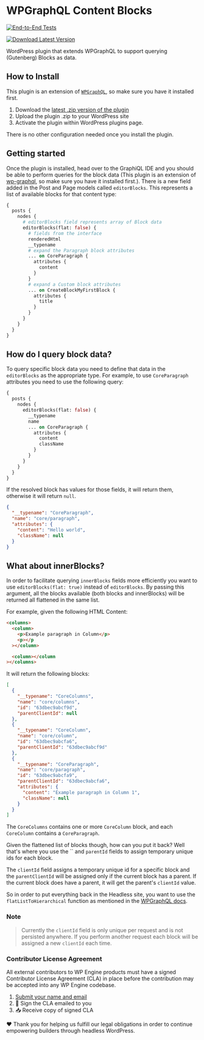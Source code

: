 # WPGraphQL Content Blocks

[![End-to-End Tests](https://github.com/wpengine/wp-graphql-content-blocks/actions/workflows/e2e-tests.yml/badge.svg)](https://github.com/wpengine/wp-graphql-content-blocks/actions/workflows/e2e-tests.yml)

[![Download Latest Version](https://img.shields.io/github/package-json/version/wpengine/wp-graphql-content-blocks?label=Download%20Latest%20Version)](https://github.com/wpengine/wp-graphql-content-blocks/releases/latest/download/wp-graphql-content-blocks.zip)

WordPress plugin that extends WPGraphQL to support querying (Gutenberg) Blocks as data.

## How to Install

This plugin is an extension of [`WPGraphQL`](https://www.wpgraphql.com/), so make sure you have it installed first.

1. Download the [latest .zip version of the plugin](https://github.com/wpengine/wp-graphql-content-blocks/releases/latest/download/wp-graphql-content-blocks.zip)
2. Upload the plugin .zip to your WordPress site
3. Activate the plugin within WordPress plugins page.

There is no other configuration needed once you install the plugin.

## Getting started

Once the plugin is installed, head over to the GraphiQL IDE and you should be able to perform queries for the block data (This plugin is an extension of [wp-graphql](https://www.wpgraphql.com/), so make sure you have it installed first.).
There is a new field added in the Post and Page models called `editorBlocks`.
This represents a list of available blocks for that content type:

```graphql
{
  posts {
    nodes {
      # editorBlocks field represents array of Block data
      editorBlocks(flat: false) {
        # fields from the interface
        renderedHtml
        __typename
        # expand the Paragraph block attributes
        ... on CoreParagraph {
          attributes {
            content
          }
        }
        # expand a Custom block attributes
        ... on CreateBlockMyFirstBlock {
          attributes {
            title
          }
        }
      }
    }
  }
}
```

## How do I query block data?

To query specific block data you need to define that data in the `editorBlocks` as the appropriate type.
For example, to use `CoreParagraph` attributes you need to use the following query:

```graphql
{
  posts {
    nodes {
      editorBlocks(flat: false) {
        __typename
        name
        ... on CoreParagraph {
          attributes {
            content
            className
          }
        }
      }
    }
  }
}
```

If the resolved block has values for those fields, it will return them, otherwise it will return `null`.

```json
{
  "__typename": "CoreParagraph",
  "name": "core/paragraph",
  "attributes": {
    "content": "Hello world",
    "className": null
  }
}
```

## What about innerBlocks?

In order to facilitate querying `innerBlocks` fields more efficiently you want to use `editorBlocks(flat: true)` instead of `editorBlocks`.
By passing this argument, all the blocks available (both blocks and innerBlocks) will be returned all flattened in the same list.

For example, given the following HTML Content:

```html
<columns>
  <column>
    <p>Example paragraph in Column</p>
    <p></p
  ></column>

  <column></column
></columns>
```

It will return the following blocks:

```json
[
  {
    "__typename": "CoreColumns",
    "name": "core/columns",
    "id": "63dbec9abcf9d",
    "parentClientId": null
  },
  {
    "__typename": "CoreColumn",
    "name": "core/column",
    "id": "63dbec9abcfa6",
    "parentClientId": "63dbec9abcf9d"
  },
  {
    "__typename": "CoreParagraph",
    "name": "core/paragraph",
    "id": "63dbec9abcfa9",
    "parentClientId": "63dbec9abcfa6",
    "attributes": {
      "content": "Example paragraph in Column 1",
      "className": null
    }
  }
]
```

The `CoreColumns` contains one or more `CoreColumn` block, and each `CoreColumn` contains a `CoreParagraph`.

Given the flattened list of blocks though, how can you put it back? Well that's where you use the \`\` and `parentId` fields to assign temporary unique ids for each block.

The `clientId` field assigns a temporary unique id for a specific block and the `parentClientId` will
be assigned only if the current block has a parent. If the current block does have a parent, it will get the parent's `clientId` value.

So in order to put everything back in the Headless site, you want to use the `flatListToHierarchical` function as mentioned in the [WPGraphQL docs](https://www.wpgraphql.com/docs/menus#hierarchical-data).

### Note

> Currently the `clientId` field is only unique per request and is not persisted anywhere. If you perform another request each block will be assigned a new `clientId` each time.

### Contributor License Agreement

All external contributors to WP Engine products must have a signed Contributor License Agreement (CLA) in place before the contribution may be accepted into any WP Engine codebase.

1. [Submit your name and email](https://wpeng.in/cla/)
2. 📝 Sign the CLA emailed to you
3. 📥 Receive copy of signed CLA

❤️ Thank you for helping us fulfill our legal obligations in order to continue empowering builders through headless WordPress.
